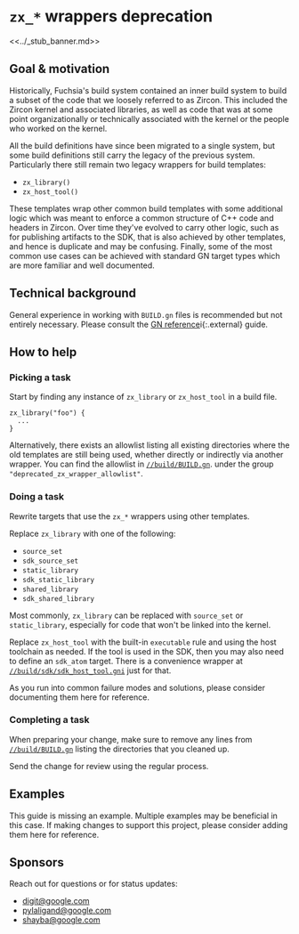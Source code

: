 # `zx_*` wrappers deprecation

<<../_stub_banner.md>>

## Goal & motivation

Historically, Fuchsia's build system contained an inner build system to build a
subset of the code that we loosely referred to as Zircon. This included the
Zircon kernel and associated libraries, as well as code that was at some point
organizationally or technically associated with the kernel or the people who
worked on the kernel.

All the build definitions have since been migrated to a single system, but some
build definitions still carry the legacy of the previous system.
Particularly there still remain two legacy wrappers for build templates:

*   `zx_library()`
*   `zx_host_tool()`

These templates wrap other common build templates with some additional logic
which was meant to enforce a common structure of C++ code and headers in
Zircon. Over time they've evolved to carry other logic, such as for publishing
artifacts to the SDK, that is also achieved by other templates, and hence is
duplicate and may be confusing. Finally, some of the most common use cases can
be achieved with standard GN target types which are more familiar and well
documented.

## Technical background

General experience in working with `BUILD.gn` files is recommended but not
entirely necessary.
Please consult the [GN reference][gn-reference]i{:.external} guide.

## How to help

### Picking a task

Start by finding any instance of `zx_library` or `zx_host_tool` in a build file.

```gn
zx_library("foo") {
  ...
}
```

Alternatively, there exists an allowlist listing all existing directories where
the old templates are still being used, whether directly or indirectly via
another wrapper. You can find the allowlist in
[`//build/BUILD.gn`](/build/BUILD.gn).
under the group `"deprecated_zx_wrapper_allowlist"`.

### Doing a task

Rewrite targets that use the `zx_*` wrappers using other templates.

Replace `zx_library` with one of the following:

*   `source_set`
*   `sdk_source_set`
*   `static_library`
*   `sdk_static_library`
*   `shared_library`
*   `sdk_shared_library`

Most commonly, `zx_library` can be replaced with `source_set` or
`static_library`, especially for code that won't be linked into the kernel.

Replace `zx_host_tool` with the built-in `executable` rule and using the host
toolchain as needed. If the tool is used in the SDK, then you may also need to
define an `sdk_atom` target. There is a convenience wrapper at
[`//build/sdk/sdk_host_tool.gni`](/build/sdk/sdk_host_tool.gni) just for that.

As you run into common failure modes and solutions, please consider documenting
them here for reference.

### Completing a task

When preparing your change, make sure to remove any lines from
[`//build/BUILD.gn`](/build/BUILD.gn)
listing the directories that you cleaned up.

Send the change for review using the regular process.

## Examples

This guide is missing an example. Multiple examples may be beneficial in this
case. If making changes to support this project, please consider adding them
here for reference.

## Sponsors

Reach out for questions or for status updates:

*   <digit@google.com>
*   <pylaligand@google.com>
*   <shayba@google.com>

[gn-reference]: https://gn.googlesource.com/gn/+/master/docs/reference.md
